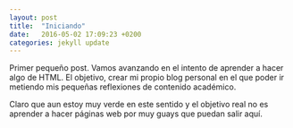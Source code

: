 ```yaml
---
layout: post
title:  "Iniciando"
date:   2016-05-02 17:09:23 +0200
categories: jekyll update
---
```

Primer pequeño post. Vamos avanzando en el intento de aprender a hacer algo de HTML. El objetivo, crear mi propio blog personal en el que poder ir metiendo mis pequeñas reflexiones de contenido académico.

Claro que aun estoy muy verde en este sentido y el objetivo real no es aprender a hacer páginas web por muy guays que puedan salir aquí.
